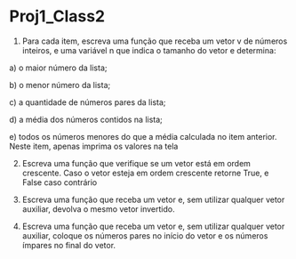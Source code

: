 # Proj1_Class2

1. Para cada item, escreva uma função que receba um vetor v de números inteiros, e uma
variável n que indica o tamanho do vetor e determina:

a) o maior número da lista;

b) o menor número da lista;

c) a quantidade de números pares da lista;

d) a média dos números contidos na lista;

e) todos os números menores do que a média calculada no item anterior. Neste item, apenas imprima os valores na tela

2. Escreva uma função que verifique se um vetor está em ordem crescente. Caso o vetor
esteja em ordem crescente retorne True, e False caso contrário

3. Escreva uma função que receba um vetor e, sem utilizar qualquer vetor auxiliar, devolva
o mesmo vetor invertido. 

4. Escreva uma função que receba um vetor e, sem utilizar qualquer vetor auxiliar, coloque
os números pares no início do vetor e os números ímpares no final do vetor.
